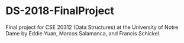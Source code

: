 # DS-2018-FinalProject
Final project for CSE 20312 (Data Structures) at the University of Notre Dame by Eddie Yuan, Marcos Salamanca, and Francis Schickel.
